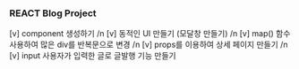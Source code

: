 ### REACT Blog Project

[v] component 생성하기 /n
[v] 동적인 UI 만들기 (모달창 만들기) /n
[v] map() 함수 사용하여 많은 div를 반복문으로 변경 /n
[v] props를 이용하여 상세 페이지 만들기 /n
[v] input 사용자가 입력한 글로 글발행 기능 만들기
